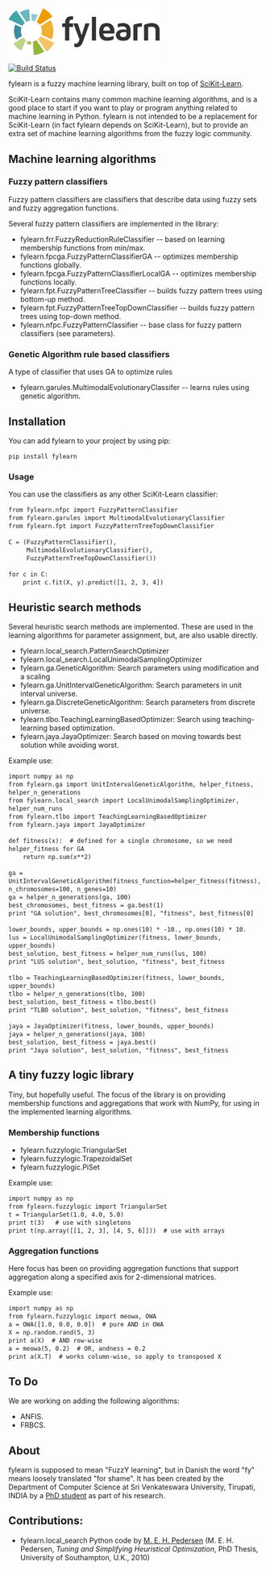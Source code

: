 
<img src="docs/img/fylearn.svg" alt="fylearn - fuzzy machine learning" width="300">

[![Build Status](https://travis-ci.com/sorend/fylearn.svg?branch=master)](https://travis-ci.com/sorend/fylearn)

fylearn is a fuzzy machine learning library, built on top of [SciKit-Learn](http://scikit-learn.org/).

SciKit-Learn contains many common machine learning algorithms, and is a good place to start if you want to play or program anything related to machine learning in Python. fylearn is not intended to be a replacement for SciKit-Learn (in fact fylearn depends on SciKit-Learn), but to provide an extra set of machine learning algorithms from the fuzzy logic community.

Machine learning algorithms
---------------------------

### Fuzzy pattern classifiers

Fuzzy pattern classifiers are classifiers that describe data using fuzzy sets and fuzzy aggregation functions.

Several fuzzy pattern classifiers are implemented in the library:
 - fylearn.frr.FuzzyReductionRuleClassifier -- based on learning membership functions from min/max.
 - fylearn.fpcga.FuzzyPatternClassifierGA -- optimizes membership functions globally.
 - fylearn.fpcga.FuzzyPatternClassifierLocalGA -- optimizes membership functions locally.
 - fylearn.fpt.FuzzyPatternTreeClassifier -- builds fuzzy pattern trees using bottom-up method.
 - fylearn.fpt.FuzzyPatternTreeTopDownClassifier -- builds fuzzy pattern trees using top-down method.
 - fylearn.nfpc.FuzzyPatternClassifier -- base class for fuzzy pattern classifiers (see parameters).

### Genetic Algorithm rule based classifiers

A type of classifier that uses GA to optimize rules

- fylearn.garules.MultimodalEvolutionaryClassifer -- learns rules using genetic algorithm.


Installation
------------

You can add fylearn to your project by using pip:

    pip install fylearn

### Usage

You can use the classifiers as any other SciKit-Learn classifier:

    from fylearn.nfpc import FuzzyPatternClassifier
    from fylearn.garules import MultimodalEvolutionaryClassifier
    from fylearn.fpt import FuzzyPatternTreeTopDownClassifier

    C = (FuzzyPatternClassifier(),
         MultimodalEvolutionaryClassifier(),
         FuzzyPatternTreeTopDownClassifier())

    for c in C:
        print c.fit(X, y).predict([1, 2, 3, 4])

Heuristic search methods
------------------------

Several heuristic search methods are implemented. These are used in the learning algorithms
for parameter assignment, but, are also usable directly.

 - fylearn.local_search.PatternSearchOptimizer
 - fylearn.local_search.LocalUnimodalSamplingOptimizer
 - fylearn.ga.GeneticAlgorithm: Search parameters using modification and a scaling
 - fylearn.ga.UnitIntervalGeneticAlgorithm: Search parameters in unit interval universe.
 - fylearn.ga.DiscreteGeneticAlgorithm: Search parameters from discrete universe.
 - fylearn.tlbo.TeachingLearningBasedOptimizer: Search using teaching-learning based optimization.
 - fylearn.jaya.JayaOptimizer: Search based on moving towards best solution while avoiding worst.

Example use:

    import numpy as np
    from fylearn.ga import UnitIntervalGeneticAlgorithm, helper_fitness, helper_n_generations
    from fylearn.local_search import LocalUnimodalSamplingOptimizer, helper_num_runs
    from fylearn.tlbo import TeachingLearningBasedOptimizer
    from fylearn.jaya import JayaOptimizer

    def fitness(x):  # defined for a single chromosome, so we need helper_fitness for GA
        return np.sum(x**2)

    ga = UnitIntervalGeneticAlgorithm(fitness_function=helper_fitness(fitness), n_chromosomes=100, n_genes=10)
    ga = helper_n_generations(ga, 100)
    best_chromosomes, best_fitness = ga.best(1)
    print "GA solution", best_chromosomes[0], "fitness", best_fitness[0]

    lower_bounds, upper_bounds = np.ones(10) * -10., np.ones(10) * 10.
    lus = LocalUnimodalSamplingOptimizer(fitness, lower_bounds, upper_bounds)
    best_solution, best_fitness = helper_num_runs(lus, 100)
    print "LUS solution", best_solution, "fitness", best_fitness

    tlbo = TeachingLearningBasedOptimizer(fitness, lower_bounds, upper_bounds)
    tlbo = helper_n_generations(tlbo, 100)
    best_solution, best_fitness = tlbo.best()
    print "TLBO solution", best_solution, "fitness", best_fitness

    jaya = JayaOptimizer(fitness, lower_bounds, upper_bounds)
    jaya = helper_n_generations(jaya, 100)
    best_solution, best_fitness = jaya.best()
    print "Jaya solution", best_solution, "fitness", best_fitness

A tiny fuzzy logic library
--------------------------

Tiny, but hopefully useful. The focus of the library is on providing membership functions and aggregations that work with NumPy, for using in the implemented learning algorithms.

### Membership functions

 - fylearn.fuzzylogic.TriangularSet
 - fylearn.fuzzylogic.TrapezoidalSet
 - fylearn.fuzzylogic.PiSet

Example use:

    import numpy as np
    from fylearn.fuzzylogic import TriangularSet
    t = TriangularSet(1.0, 4.0, 5.0)
    print t(3)   # use with singletons
    print t(np.array([[1, 2, 3], [4, 5, 6]]))  # use with arrays

### Aggregation functions

Here focus has been on providing aggregation functions that support aggregation along a specified axis for 2-dimensional matrices.

Example use:

    import numpy as np
    from fylearn.fuzzylogic import meowa, OWA
    a = OWA([1.0, 0.0, 0.0])  # pure AND in OWA
    X = np.random.rand(5, 3)
    print a(X)  # AND row-wise
    a = meowa(5, 0.2)  # OR, andness = 0.2
    print a(X.T)  # works column-wise, so apply to transposed X

To Do
-----

We are working on adding the following algorithms:

 - ANFIS.
 - FRBCS.

About
-----

fylearn is supposed to mean "FuzzY learning", but in Danish the word "fy" means loosely translated "for shame". It has been created by the Department of Computer Science at Sri Venkateswara University, Tirupati, INDIA by a [PhD student](http://www.cs.svu-ac.in/~sorend/) as part of his research.

Contributions:
--------------

 - fylearn.local_search Python code by [M. E. H. Pedersen](http://hvass-labs.org/) (M. E. H. Pedersen, *Tuning and Simplifying Heuristical Optimization*, PhD Thesis, University of Southampton, U.K., 2010)
